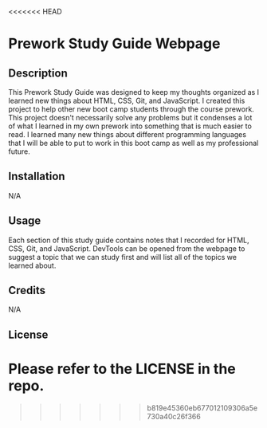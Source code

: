 <<<<<<< HEAD
# Prework Study Guide Webpage

## Description

This Prework Study Guide was designed to keep my thoughts organized as I learned new things about HTML, CSS, Git, and JavaScript. I created this project to help other new boot camp students through the course prework. This project doesn't necessarily solve any problems but it condenses a lot of what I learned in my own prework into something that is much easier to read. I learned many new things about different programming languages that I will be able to put to work in this boot camp as well as my professional future.

## Installation

N/A

## Usage

Each section of this study guide contains notes that I recorded for HTML, CSS, Git, and JavaScript. DevTools can be opened from the webpage to suggest a topic that we can study first and will list all of the topics we learned about.

## Credits

N/A

## License

Please refer to the LICENSE in the repo.
=======

>>>>>>> b819e45360eb677012109306a5e730a40c26f366
